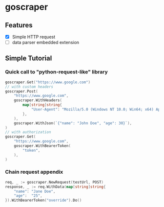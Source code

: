 # goscraper
## Features
- [x] Simple HTTP request
- [ ] data parser embedded extension
## Simple Tutorial
### Quick call to "python-request-like" library
```go
goscraper.Get("https://www.google.com")
// with custom headers
goscraper.Post(
    "https://www.google.com", 
    goscraper.WithHeaders(
        map[string]string{
            "User-Agent": "Mozilla/5.0 (Windows NT 10.0; Win64; x64) AppleWebKit/537.36 (KHTML, like Gecko) Chrome/96.0.4664.93 Safari/537.36"
        },
    ),
    goscraper.WithJson(`{"name": "John Doe", "age": 30}`),
)
// with authorization
goscraper.Get(
    "https://www.google.com", 
    goscraper.WithBearerToken(
        "token",
    ),
)
```
### Chain request appendix
```go
req, _ := goscraper.NewRequest(testUrl, POST)
response, _ := req.WithData(map[string]string{
    "name": "Jane Doe",
    "age":  "25",
}).WithBearerToken("override").Do()
```